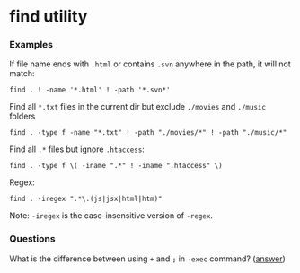 find utility
============


### Examples

If file name ends with `.html` or contains `.svn` anywhere in the path, it will not match:

    find . ! -name '*.html' ! -path '*.svn*' 

Find all `*.txt` files in the current dir but exclude `./movies` and `./music` folders 
    
    find . -type f -name "*.txt" ! -path "./movies/*" ! -path "./music/*"

Find all `.*` files but ignore `.htaccess`:

    find . -type f \( -iname ".*" ! -iname ".htaccess" \)

Regex:

    find . -iregex ".*\.(js|jsx|html|htm)" 

Note: `-iregex` is the case-insensitive version of `-regex`.



### Questions

What is the difference between using `+` and `;` in `-exec` command? ([answer](https://askubuntu.com/a/558819/219766))

